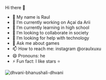  Hi there 👋
- 🪬 My name is Raul
- 🔭 I’m currently working on Açaí da Arii
- 🌱 I’m currently learning in high school
- 👯 I’m looking to collaborate in society
- 🤔 I’m looking for help with technology
- 💬 Ask me about games
- 📫 How to reach me: instagram @oraulxuxu
- 😄 Pronouns: he
- ⚡ Fun fact: I like stars ⭐

![dhvani-bhanushali-dhvani](https://github.com/raulxuxu/raulxuxu/assets/169857367/2acbd9c1-4c55-46f8-97eb-3076e0d878e2)
